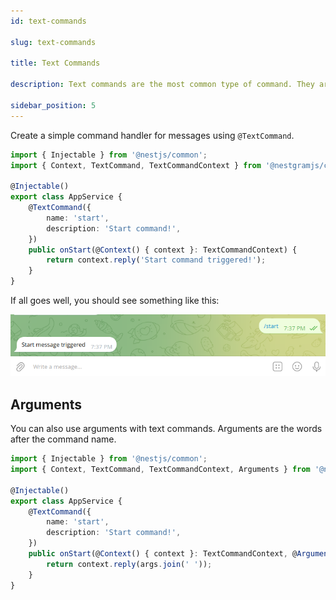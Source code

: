 ```yaml
---
id: text-commands

slug: text-commands

title: Text Commands

description: Text commands are the most common type of command. They are used to send a message to the channel.

sidebar_position: 5
---
```


Create a simple command handler for messages using `@TextCommand`.

```typescript title="src/app.service.ts"
import { Injectable } from '@nestjs/common';
import { Context, TextCommand, TextCommandContext } from '@nestgramjs/core';

@Injectable()
export class AppService {
    @TextCommand({
        name: 'start',
        description: 'Start command!',
    })
    public onStart(@Context() { context }: TextCommandContext) {
        return context.reply('Start command triggered!');
    }
}
```

If all goes well, you should see something like this:

![Text Command](/img/content/text_command.png 'Text Command')

## Arguments

You can also use arguments with text commands. Arguments are the words after the command name.

```typescript title="src/app.service.ts"
import { Injectable } from '@nestjs/common';
import { Context, TextCommand, TextCommandContext, Arguments } from '@nestgramjs/core';

@Injectable()
export class AppService {
    @TextCommand({
        name: 'start',
        description: 'Start command!',
    })
    public onStart(@Context() { context }: TextCommandContext, @Arguments() args: string[]) {
        return context.reply(args.join(' '));
    }
}
```